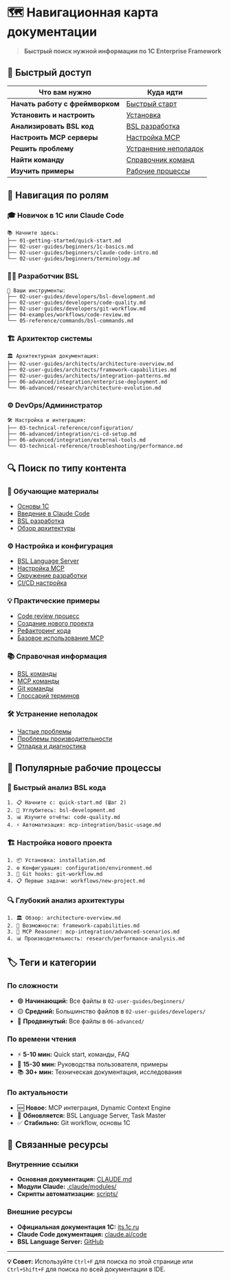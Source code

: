 # 🗺️ Навигационная карта документации

> **Быстрый поиск нужной информации по 1C Enterprise Framework**

## 🚀 Быстрый доступ

| Что вам нужно | Куда идти |
|---------------|-----------|
| **Начать работу с фреймворком** | [Быстрый старт](01-getting-started/quick-start.md) |
| **Установить и настроить** | [Установка](01-getting-started/installation.md) |
| **Анализировать BSL код** | [BSL разработка](02-user-guides/developers/bsl-development.md) |
| **Настроить MCP серверы** | [Настройка MCP](03-technical-reference/configuration/mcp-setup.md) |
| **Решить проблему** | [Устранение неполадок](03-technical-reference/troubleshooting/common-issues.md) |
| **Найти команду** | [Справочник команд](05-reference/commands/) |
| **Изучить примеры** | [Рабочие процессы](04-examples/workflows/) |

## 👥 Навигация по ролям

### 🎓 Новичок в 1C или Claude Code
```
📚 Начните здесь:
├── 01-getting-started/quick-start.md
├── 02-user-guides/beginners/1c-basics.md
├── 02-user-guides/beginners/claude-code-intro.md
└── 02-user-guides/beginners/terminology.md
```

### 🧑‍💻 Разработчик BSL
```
🔧 Ваши инструменты:
├── 02-user-guides/developers/bsl-development.md
├── 02-user-guides/developers/code-quality.md
├── 02-user-guides/developers/git-workflow.md
├── 04-examples/workflows/code-review.md
└── 05-reference/commands/bsl-commands.md
```

### 🏗️ Архитектор системы
```
🏛️ Архитектурная документация:
├── 02-user-guides/architects/architecture-overview.md
├── 02-user-guides/architects/framework-capabilities.md
├── 02-user-guides/architects/integration-patterns.md
├── 06-advanced/integration/enterprise-deployment.md
└── 06-advanced/research/architecture-evolution.md
```

### ⚙️ DevOps/Администратор
```
🛠️ Настройка и интеграция:
├── 03-technical-reference/configuration/
├── 06-advanced/integration/ci-cd-setup.md
├── 06-advanced/integration/external-tools.md
└── 03-technical-reference/troubleshooting/performance.md
```

## 🔍 Поиск по типу контента

### 📖 Обучающие материалы
- [Основы 1C](02-user-guides/beginners/1c-basics.md)
- [Введение в Claude Code](02-user-guides/beginners/claude-code-intro.md)
- [BSL разработка](02-user-guides/developers/bsl-development.md)
- [Обзор архитектуры](02-user-guides/architects/architecture-overview.md)

### ⚙️ Настройка и конфигурация
- [BSL Language Server](03-technical-reference/configuration/bsl-language-server.md)
- [Настройка MCP](03-technical-reference/configuration/mcp-setup.md)
- [Окружение разработки](03-technical-reference/configuration/environment.md)
- [CI/CD настройка](06-advanced/integration/ci-cd-setup.md)

### 💡 Практические примеры
- [Code review процесс](04-examples/workflows/code-review.md)
- [Создание нового проекта](04-examples/workflows/new-project.md)
- [Рефакторинг кода](04-examples/workflows/refactoring.md)
- [Базовое использование MCP](04-examples/mcp-integration/basic-usage.md)

### 📚 Справочная информация
- [BSL команды](05-reference/commands/bsl-commands.md)
- [MCP команды](05-reference/commands/mcp-commands.md)
- [Git команды](05-reference/commands/git-commands.md)
- [Глоссарий терминов](05-reference/glossary.md)

### 🛠️ Устранение неполадок
- [Частые проблемы](03-technical-reference/troubleshooting/common-issues.md)
- [Проблемы производительности](03-technical-reference/troubleshooting/performance.md)
- [Отладка и диагностика](03-technical-reference/troubleshooting/debugging.md)

## 🔄 Популярные рабочие процессы

### 🚀 Быстрый анализ BSL кода
```
1. 📋 Начните с: quick-start.md (Шаг 2)
2. 🔧 Углубитесь: bsl-development.md
3. 📊 Изучите отчёты: code-quality.md
4. ⚡ Автоматизация: mcp-integration/basic-usage.md
```

### 🏗️ Настройка нового проекта
```
1. 📦 Установка: installation.md
2. ⚙️ Конфигурация: configuration/environment.md
3. 🔧 Git hooks: git-workflow.md
4. 📋 Первые задачи: workflows/new-project.md
```

### 🔍 Глубокий анализ архитектуры
```
1. 🏛️ Обзор: architecture-overview.md
2. 🔬 Возможности: framework-capabilities.md
3. 🧠 MCP Reasoner: mcp-integration/advanced-scenarios.md
4. 📊 Производительность: research/performance-analysis.md
```

## 🏷️ Теги и категории

### По сложности
- 🟢 **Начинающий:** Все файлы в `02-user-guides/beginners/`
- 🟡 **Средний:** Большинство файлов в `02-user-guides/developers/`
- 🔴 **Продвинутый:** Все файлы в `06-advanced/`

### По времени чтения
- ⚡ **5-10 мин:** Quick start, команды, FAQ
- 📖 **15-30 мин:** Руководства пользователя, примеры
- 📚 **30+ мин:** Техническая документация, исследования

### По актуальности
- 🆕 **Новое:** MCP интеграция, Dynamic Context Engine
- 🔄 **Обновляется:** BSL Language Server, Task Master
- ✅ **Стабильно:** Git workflow, основы 1C

## 🔗 Связанные ресурсы

### Внутренние ссылки
- **Основная документация:** [CLAUDE.md](../CLAUDE.md)
- **Модули Claude:** [.claude/modules/](../.claude/modules/)
- **Скрипты автоматизации:** [scripts/](../scripts/)

### Внешние ресурсы
- **Официальная документация 1C:** [its.1c.ru](https://its.1c.ru)
- **Claude Code документация:** [claude.ai/code](https://claude.ai/code)
- **BSL Language Server:** [GitHub](https://github.com/1c-syntax/bsl-language-server)

---

**💡 Совет:** Используйте `Ctrl+F` для поиска по этой странице или `Ctrl+Shift+F` для поиска по всей документации в IDE.